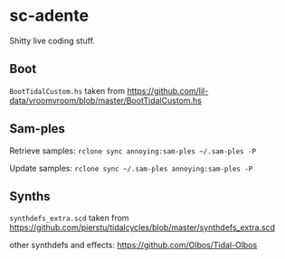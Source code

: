 # sc-adente
Shitty live coding stuff.

## Boot
`BootTidalCustom.hs` taken from https://github.com/lil-data/vroomvroom/blob/master/BootTidalCustom.hs

## Sam-ples
Retrieve samples:
```rclone sync annoying:sam-ples ~/.sam-ples -P```

Update samples:
```rclone sync ~/.sam-ples annoying:sam-ples -P```

## Synths
`synthdefs_extra.scd` taken from https://github.com/pierstu/tidalcycles/blob/master/synthdefs_extra.scd

other synthdefs and effects:
https://github.com/Olbos/Tidal-Olbos
